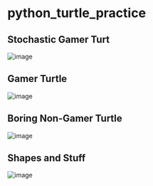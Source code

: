 # python_turtle_practice
## Stochastic Gamer Turt
![image](https://github.com/H-Matzy/python_turtle_practice/assets/70171574/dbd42fd0-e24a-4d19-8fb8-28e7ab01b63e)

## Gamer Turtle
![image](https://github.com/H-Matzy/python_turtle_practice/assets/70171574/829e8571-51bf-4ba1-8d6a-7f0f913e7516)

## Boring Non-Gamer Turtle
![image](https://github.com/H-Matzy/python_turtle_practice/assets/70171574/5b6682c2-27f7-4974-a50d-ad9efaec5674)

## Shapes and Stuff
![image](https://github.com/H-Matzy/python_turtle_practice/assets/70171574/5cba17dd-582e-4cd3-9174-9bcdc21d50fa)
